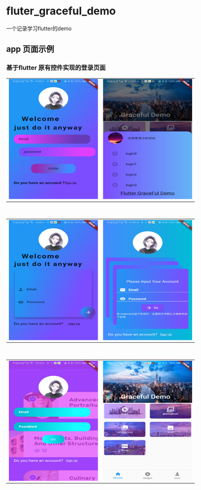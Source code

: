 # fluter_graceful_demo
一个记录学习flutter的demo
## app 页面示例
### 基于flutter 原有控件实现的登录页面
<html>

<body>


<table><tr>
<td><img src="https://github.com/haibowen/fluter_graceful_demo/blob/master/icon/20200425151440.jpg" width="240" height="320" border=0></td>
<td><img src="https://github.com/haibowen/fluter_graceful_demo/blob/master/icon/20200425151433.jpg" width="240" height="320" border=0></td>
</tr></table>

<br/>
<table><tr>
<td><img src="https://github.com/haibowen/fluter_graceful_demo/blob/master/icon/20200425151426.jpg" width="240" height="320" border=0></td>
<td><img src="https://github.com/haibowen/fluter_graceful_demo/blob/master/icon/20200425151414.jpg" width="240" height="320" border=0></td>
</tr></table>
<br/>

<table><tr>
<td><img src="https://github.com/haibowen/fluter_graceful_demo/blob/master/icon/20200425151407.jpg" width="240" height="320" border=0></td>
<td><img src="https://github.com/haibowen/fluter_graceful_demo/blob/master/icon/20200425151448.jpg" width="240" height="320" border=0></td>
</tr></table>


</body>

</html>

